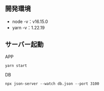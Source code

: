 ## 開発環境
- node -v：v16.15.0
- yarn -v：1.22.19

## サーバー起動
APP

```
yarn start
```
DB

```
npx json-server --watch db.json --port 3100
```